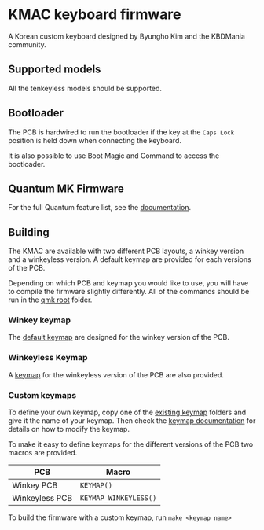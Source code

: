 KMAC keyboard firmware
======================

A Korean custom keyboard designed by Byungho Kim and the KBDMania community.

## Supported models

All the tenkeyless models should be supported.

## Bootloader

The PCB is hardwired to run the bootloader if the key at the `Caps Lock` position is held down when connecting the keyboard.

It is also possible to use Boot Magic and Command to access the bootloader.

## Quantum MK Firmware

For the full Quantum feature list, see the [documentation](https://docs.qmk.fm).

## Building

The KMAC are available with two different PCB layouts, a winkey version and a winkeyless version. A default keymap are provided for each versions of the PCB.

Depending on which PCB and keymap you would like to use, you will have to compile the firmware slightly differently. All of the commands should be run in the [qmk root](https://github.com/qmk/qmk_firmware/) folder.

### Winkey keymap

The [default keymap](keymaps/default) are designed for the winkey version of the PCB.

### Winkeyless Keymap

A [keymap](keymaps/winkeyless) for the winkeyless version of the PCB are also provided.

### Custom keymaps

To define your own keymap, copy one of the [existing keymap](keymaps) folders and give it the name of your keymap. Then check the [keymap documentation](https://docs.qmk.fm/faq_keymap.html) for details on how to modify the keymap.

To make it easy to define keymaps for the different versions of the PCB two macros are provided.

| PCB            | Macro                 |
| -------------- | --------------------- |
| Winkey PCB     | `KEYMAP()`            |
| Winkeyless PCB | `KEYMAP_WINKEYLESS()` |

To build the firmware with a custom keymap, run `make <keymap name>`
